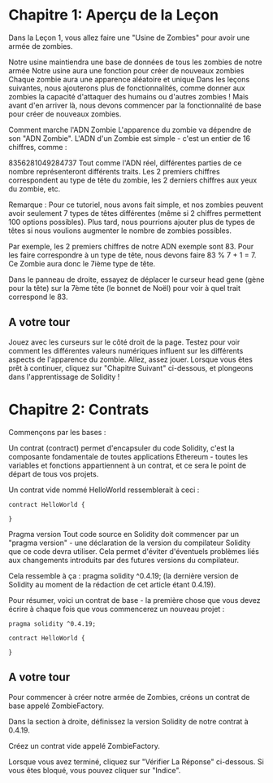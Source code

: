 # Chapitre 1: Aperçu de la Leçon

Dans la Leçon 1, vous allez faire une "Usine de Zombies" pour avoir une armée de zombies.

Notre usine maintiendra une base de données de tous les zombies de notre armée
Notre usine aura une fonction pour créer de nouveaux zombies
Chaque zombie aura une apparence aléatoire et unique
Dans les leçons suivantes, nous ajouterons plus de fonctionnalités, comme donner aux zombies la capacité d'attaquer des humains ou d'autres zombies ! Mais avant d'en arriver là, nous devons commencer par la fonctionnalité de base pour créer de nouveaux zombies.

Comment marche l'ADN Zombie
L'apparence du zombie va dépendre de son "ADN Zombie". L'ADN d'un Zombie est simple - c'est un entier de 16 chiffres, comme :

8356281049284737
Tout comme l'ADN réel, différentes parties de ce nombre représenteront différents traits. Les 2 premiers chiffres correspondent au type de tête du zombie, les 2 derniers chiffres aux yeux du zombie, etc.

Remarque : Pour ce tutoriel, nous avons fait simple, et nos zombies peuvent avoir seulement 7 types de têtes différentes (même si 2 chiffres permettent 100 options possibles). Plus tard, nous pourrions ajouter plus de types de têtes si nous voulions augmenter le nombre de zombies possibles.

Par exemple, les 2 premiers chiffres de notre ADN exemple sont 83. Pour les faire correspondre à un type de tête, nous devons faire 83 % 7 + 1 = 7. Ce Zombie aura donc le 7ième type de tête.

Dans le panneau de droite, essayez de déplacer le curseur head gene (gène pour la tête) sur la 7ème tête (le bonnet de Noël) pour voir à quel trait correspond le 83.

## A votre tour

Jouez avec les curseurs sur le côté droit de la page. Testez pour voir comment les différentes valeurs numériques influent sur les différents aspects de l'apparence du zombie.
Allez, assez jouer. Lorsque vous êtes prêt à continuer, cliquez sur "Chapitre Suivant" ci-dessous, et plongeons dans l'apprentissage de Solidity !

# Chapitre 2: Contrats

Commençons par les bases :

Un contrat (contract) permet d'encapsuler du code Solidity, c'est la composante fondamentale de toutes applications Ethereum - toutes les variables et fonctions appartiennent à un contrat, et ce sera le point de départ de tous vos projets.

Un contrat vide nommé HelloWorld ressemblerait à ceci :

```
contract HelloWorld {

}
```

Pragma version
Tout code source en Solidity doit commencer par un "pragma version" - une déclaration de la version du compilateur Solidity que ce code devra utiliser. Cela permet d'éviter d'éventuels problèmes liés aux changements introduits par des futures versions du compilateur.

Cela ressemble à ça : pragma solidity ^0.4.19; (la dernière version de Solidity au moment de la rédaction de cet article étant 0.4.19).

Pour résumer, voici un contrat de base - la première chose que vous devez écrire à chaque fois que vous commencerez un nouveau projet :

```
pragma solidity ^0.4.19;

contract HelloWorld {

}
```

## A votre tour

Pour commencer à créer notre armée de Zombies, créons un contrat de base appelé ZombieFactory.

Dans la section à droite, définissez la version Solidity de notre contrat à 0.4.19.

Créez un contrat vide appelé ZombieFactory.

Lorsque vous avez terminé, cliquez sur "Vérifier La Réponse" ci-dessous. Si vous êtes bloqué, vous pouvez cliquer sur "Indice".
